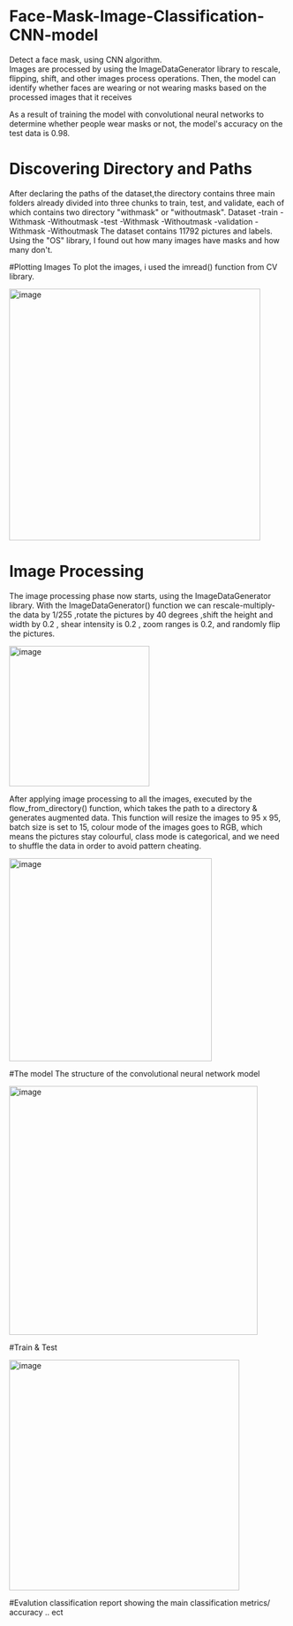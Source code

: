 # Face-Mask-Image-Classification-CNN-model
 Detect a face mask, using CNN algorithm.  
 Images are processed by using the ImageDataGenerator library to rescale, flipping, shift, and other images process operations. 
 Then, the model can identify whether faces are wearing or not wearing masks based on the processed images that it receives
 
 As a result of training the model with convolutional neural networks to determine whether people wear masks or not, the model's accuracy on the test data is 0.98.
 
# Discovering Directory and Paths
After declaring the paths of the dataset,the directory contains three main folders already divided into three chunks to train, test, and validate, each of which contains two directory "withmask" or "withoutmask". Dataset -train -Withmask -Withoutmask -test -Withmask -Withoutmask -validation -Withmask -Withoutmask The dataset contains 11792 pictures and labels. Using the "OS" library, I found out how many images have masks and how many don't.

#Plotting Images
To plot the images, i used the imread() function from CV library.

<img width="455" alt="image" src="https://user-images.githubusercontent.com/87046282/210136673-ac122fb9-4ca6-46fd-a225-b2a7d723fcd0.png">

# Image Processing
The image processing phase now starts, using the ImageDataGenerator library. With the ImageDataGenerator() function we can rescale-multiply- the data by 1/255 ,rotate the pictures by 40 degrees ,shift the height and width by 0.2 , shear intensity is 0.2 , zoom ranges is 0.2, and randomly flip the pictures.

<img width="254" alt="image" src="https://user-images.githubusercontent.com/87046282/210136736-3d594150-5902-4225-87cc-8041a0cc6c8f.png">


After applying image processing to all the images, executed by the flow_from_directory() function, which takes the path to a directory & generates augmented data. This function will resize the images to 95 x 95, batch size is set to 15, colour mode of the images goes to RGB, which means the pictures stay colourful, class mode is categorical, and we need to shuffle the data in order to avoid pattern cheating.

<img width="367" alt="image" src="https://user-images.githubusercontent.com/87046282/210136800-5df056c5-52c3-4025-ba15-8893156b0592.png">



#The model
The structure of the convolutional neural network model

<img width="450" alt="image" src="https://user-images.githubusercontent.com/87046282/210136862-e5c3489a-1502-41bf-9741-4f1eac0050bf.png">

#Train & Test

<img width="417" alt="image" src="https://user-images.githubusercontent.com/87046282/210136887-f0e1832e-d089-465d-9bf5-ef87b7cc679d.png">


#Evalution
classification report showing the main classification metrics/ accuracy .. ect


